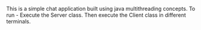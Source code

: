 This is a simple chat application built using java multithreading concepts.
To run -
Execute the Server class.
Then execute the Client class in different terminals.
